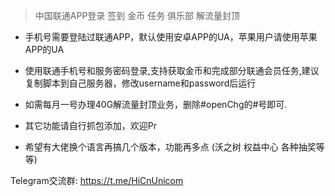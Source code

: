 > 中国联通APP登录 签到 金币 任务 俱乐部 解流量封顶
  
* 手机号需要登陆过联通APP，默认使用安卓APP的UA，苹果用户请使用苹果APP的UA  
  
* 使用联通手机号和服务密码登录,支持获取金币和完成部分联通会员任务,建议复制脚本到自己服务器，修改username和password后运行
  
* 如需每月一号办理40G解流量封顶业务，删除#openChg的#号即可.

* 其它功能请自行抓包添加，欢迎Pr

* 希望有大佬换个语言再搞几个版本，功能再多点  (沃之树 权益中心 各种抽奖等等)


Telegram交流群:  https://t.me/HiCnUnicom  

